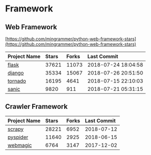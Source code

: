 # Framework

## Web Framework

[https://github.com/mingrammer/python-web-framework-stars](https://github.com/mingrammer/python-web-framework-stars)

| Project Name | Stars | Forks | Last Commit |
| :--- | :--- | :--- | :--- |
| [flask](https://github.com/pallets/flask) | 37621 | 11073 | 2018-07-24 18:04:58 |
| [django](https://github.com/django/django) | 35334 | 15067 | 2018-07-26 20:51:50 |
| [tornado](https://github.com/tornadoweb/tornado) | 16195 | 4641 | 2018-07-15 22:10:03 |
| [sanic](https://github.com/channelcat/sanic) | 9820 | 911 | 2018-07-21 05:31:15 |

## Crawler Framework

| Project Name | Stars | Forks | Last Commit |
| :--- | :--- | :--- | :--- |
| [scrapy](https://github.com/scrapy/scrapy) | 28221 | 6952 | 2018-07-12 |
| [pyspider](https://github.com/binux/pyspider) | 11640 | 2925 | 2018-06-15 |
| [webmagic](https://github.com/code4craft/webmagic) | 6764 | 3147 | 2017-12-02 |



